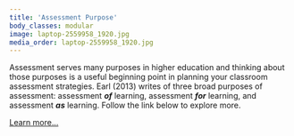 ```yaml
---
title: 'Assessment Purpose'
body_classes: modular
image: laptop-2559958_1920.jpg
media_order: laptop-2559958_1920.jpg
---
```


Assessment serves many purposes in higher education and thinking about those purposes is a useful beginning point in planning your classroom assessment strategies. Earl (2013) writes of three broad purposes of assessment: assessment ***of*** learning, assessment ***for*** learning, and assessment ***as*** learning. Follow the link below to explore more.

[Learn more...](https://multi-access.twu.ca/assessment/theoretical-framework/purpose?classes=btn,mt-4,w-content,block)